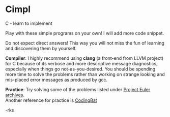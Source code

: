 # Cimpl
C - learn to implement

Play with these simple programs on your own! I will add more code snippet. 

Do not expect direct answers! This way you will not miss the fun of learning and discovering them by yourself. 

**Compiler**: I highly recommend using **clang** (a front-end from LLVM project) for C because of its verbose and more descriptive message diagnostics, especially when things go not-as-you-desired. You should be spending more time to solve the problems rather than working on strange looking and mis-placed error messages as produced by gcc.    

**Practice**: 
Try solving some of the problems listed under [Project Euler archives](https://projecteuler.net/archives).   
Another reference for practice is [CodingBat](https://codingbat.com/java)   

-rks

